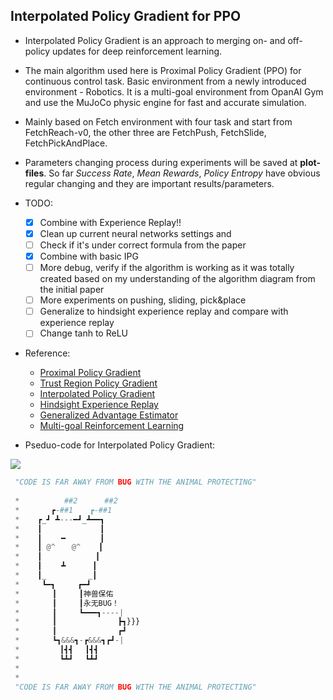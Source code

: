 ## Interpolated Policy Gradient for PPO

- Interpolated Policy Gradient is an approach to merging on- and off-policy updates for deep reinforcement learning.
- The main algorithm used here is Proximal Policy Gradient (PPO) for continuous control task. Basic environment from a newly introduced environment - Robotics. It is a multi-goal environment from OpanAI Gym and use the MuJoCo physic engine for fast and accurate simulation. 
- Mainly based on Fetch environment with four task and start from FetchReach-v0, the other three are FetchPush, FetchSlide, FetchPickAndPlace. 
- Parameters changing process during experiments will be saved at **plot-files**. So far *Success Rate*, *Mean Rewards*, *Policy Entropy* have obvious regular changing and they are important results/parameters.


- TODO:
  - [x] Combine with Experience Replay!!
  - [x] Clean up current neural networks settings and 
  - [ ] Check if it's under correct formula from the paper
  - [x] Combine with basic IPG
  - [ ] More debug, verify if the algorithm is working as it was totally created based on my understanding of the algorithm diagram from the initial paper
  - [ ] More experiments on pushing, sliding, pick&place
  - [ ] Generalize to hindsight experience replay and compare with experience replay 
  - [ ] Change tanh to ReLU
- Reference:
  - [Proximal Policy Gradient](https://arxiv.org/pdf/1707.02286.pdf)
  - [Trust Region Policy Gradient](https://arxiv.org/pdf/1502.05477.pdf)
  - [Interpolated Policy Gradient](https://arxiv.org/pdf/1706.00387.pdf)
  - [Hindsight Experience Replay](http://papers.nips.cc/paper/7090-hindsight-experience-replay.pdf)
  - [Generalized Advantage Estimator](https://arxiv.org/pdf/1506.02438.pdf)
  - [Multi-goal Reinforcement Learning](https://d4mucfpksywv.cloudfront.net/research-covers/ingredients-for-robotics-research/technical-report.pdf)



- Pseduo-code for Interpolated Policy Gradient:

![](https://ws3.sinaimg.cn/large/006tNc79gy1fq1pkn1c05j314i0jqgr1.jpg)

```Python
 "CODE IS FAR AWAY FROM BUG WITH THE ANIMAL PROTECTING"
 
 *          ##2      ##2
 *       ┏-##1　  ┏-##1
 *    ┏_┛ ┻---━┛_┻━━┓
 *    ┃　　　        ┃　　　　 
 *    ┃　　 ━　      ┃　　　 
 *    ┃ @^　  @^    ┃　　 
 *    ┃　　　　　　  ┃
 *    ┃　　 ┻　　　 ┃
 *    ┃_　　　　　 _┃
 *     ┗━┓　　　┏━┛
 *    　　┃　　　┃神兽保佑
 *    　　┃　　　┃永无BUG！
 *    　　┃　　　┗━━━┓----|
 *    　　┃　　　　　　　  ┣┓}}}
 *    　　┃　　　　　　　  ┏┛
 *    　　┗┓&&&┓-┏&&&┓┏┛-|
 *    　　　┃┫┫　 ┃┫┫
 *    　　　┗┻┛　 ┗┻┛
 *
 *
 "CODE IS FAR AWAY FROM BUG WITH THE ANIMAL PROTECTING"
```


